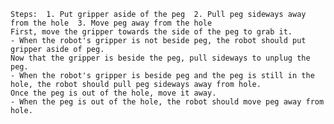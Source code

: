 
    Steps:  1. Put gripper aside of the peg  2. Pull peg sideways away from the hole  3. Move peg away from the hole
    First, move the gripper towards the side of the peg to grab it.
    - When the robot's gripper is not beside peg, the robot should put gripper aside of peg.
    Now that the gripper is beside the peg, pull sideways to unplug the peg.
    - When the robot's gripper is beside peg and the peg is still in the hole, the robot should pull peg sideways away from hole.
    Once the peg is out of the hole, move it away.
    - When the peg is out of the hole, the robot should move peg away from hole.